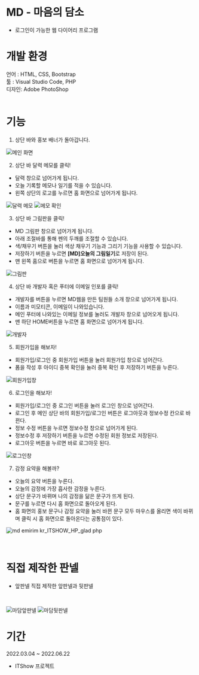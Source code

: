 # MD - 마음의 담소
- 로그인이 가능한 웹 다이어리 프로그램

# 개발 환경
언어 : HTML, CSS, Bootstrap <br>
툴 : Visual Studio Code, PHP <br>
디자인:  Adobe PhotoShop <br><br>

# 기능
1. 상단 바와 홍보 배너가 돌아갑니다.

![메인 화면](https://user-images.githubusercontent.com/73942023/179362862-f1160218-d6fd-43f2-b136-184278cfa19f.png)


2. 상단 바 달력 메모를 클릭!
- 달력 창으로 넘어가게 됩니다.
- 오늘 기록할 메모나 일기를 적을 수 있습니다.
- 왼쪽 상단의 로고를 누르면 홈 화면으로 넘어가게 됩니다.

![달력 메모](https://user-images.githubusercontent.com/73942023/179363125-bb5089d5-381a-4f47-afd4-7beb2848c0b8.png)
![메모 확인](https://user-images.githubusercontent.com/73942023/179363123-bd6fd7d7-18ce-4b2e-a5dd-cdcda55c986f.png)


3. 상단 바 그림판을 클릭!
- MD 그림판 창으로 넘어가게 됩니다.
 - 아래 조절바를 통해 펜의 두깨를 조절할 수 있습니다.
 - 색/채우기 버튼을 눌러 색상 채우기 기능과 그리기 기능을 사용할 수 있습니다.
 - 저장하기 버튼을 누르면 **[MD]오늘의 그림일기**로 저장이 된다.
 - 맨 왼쪽 홈으로 버튼을 누르면 홈 화면으로 넘어가게 됩니다.
 
![그림판](https://user-images.githubusercontent.com/73942023/179363330-4a108c0a-d34c-4125-9f9a-123e05e22bc1.png)


4. 상단 바 개발자 혹은 푸터에 이메일 인포를 클릭!
 - 개발자를 버튼을 누르면 MD웹을 만든 팀원들 소개 창으로 넘어가게 됩니다.
 - 이름과 미모티콘, 이메일이 나와있습니다.
 - 메인 푸터에 나와있는 이메일 정보를 눌러도 개발자 창으로 넘어오게 됩니다.
 - 맨 하단 HOME버튼을 누르면 홈 화면으로 넘어가게 됩니다.
 
![개발자](https://user-images.githubusercontent.com/73942023/179363130-5b6e51f4-0066-460d-958e-d23f3b61f96b.png)



5. 회원가입을 해보자!
 - 회원가입/로그인 중 회원가입 버튼을 눌러 회원가입 창으로 넘어간다.
 - 폼을 작성 후 아이디 중복 확인을 눌러 중복 확인 후 저장하기 버튼을 누른다.
 
![회원가입창](https://user-images.githubusercontent.com/73942023/179363288-5b2755ff-8044-46ce-9501-517d2f9922bb.png)



6. 로그인을 해보자!
 - 회원가입/로그인 중 로그인 버튼을 눌러 로그인 창으로 넘어간다.
 - 로그인 후 메인 상단 바의 회원가입/로그인 버튼은 로그아웃과 정보수정 칸으로 바뀐다.
 - 정보 수정 버튼을 누르면 정보수정 창으로 넘어가게 된다.
 - 정보수정 후 저장하기 버튼을 누르면 수정된 회원 정보로 저장된다.
 - 로그아웃 버튼을 누르면 바로 로그아웃 된다.
 
![로그인창](https://user-images.githubusercontent.com/73942023/179363286-f77a3737-e36b-4b04-8328-6c59062ba2fa.png)


7. 감정 요약을 해볼까?
 - 오늘의 요약 버튼을 누른다.
 - 오늘의 감정에 가장 흡사한 감정을 누른다.
 - 상단 문구가 바뀌며 나의 감정을 닮은 문구가 뜨게 된다.
 - 문구를 누르면 다시 홈 화면으로 돌아오게 된다.
 - 홈 화면의 홍보 문구나 감정 요약을 눌러 바뀐 문구 모두 마우스를 올리면 색이 바뀌며 클릭 시 홈 화면으로 돌아온다는 공통점이 있다.
 
![md emirim kr_ITSHOW_HP_glad php](https://user-images.githubusercontent.com/73942023/179363129-0033d2c2-84d9-4481-b6b8-e3b01ebf5824.png)


<br>

# 직접 제작한 판넬
- 앞판넬 직접 제작한 앞판넬과 뒷판넬
<br>

![마담앞판넬](https://user-images.githubusercontent.com/73942023/179362754-d2ffab0d-88f3-4126-9658-4988d20dccfe.jpg)
![마담뒷판넬](https://user-images.githubusercontent.com/73942023/179362752-8c39f506-6483-47ac-806f-4d72b0d368bc.jpg)

# 기간
2022.03.04 ~ 2022.06.22 <br>
- ITShow 프로젝트
